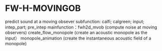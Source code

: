 # FW-H-MOVINGOB
predict sound at a moving obsever
subfunction: calfi; calgreen; input; intep_part; pre_intep
mainfunction：fwh2d_mvob (compute noise at moving observers)
             create_flow_monopole (create an acoustic monopole as the input）
              monopole_animation (create the instantaneous acoustic field of a monopole)
           
